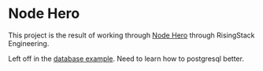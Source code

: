 # Node Hero

This project is the result of working through [Node Hero](https://blog.risinbgstack.com/node-hero-tutorial-getting-started-with-node-js/) through RisingStack Engineering.

Left off in the [database example](https://blog.risingstack.com/node-js-database-tutorial/).  Need to learn how to postgresql better.